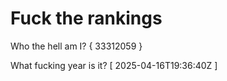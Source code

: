# Fuck the rankings

Who the hell am I?
{ 33312059 }

What fucking year is it?
[ 2025-04-16T19:36:40Z ]
